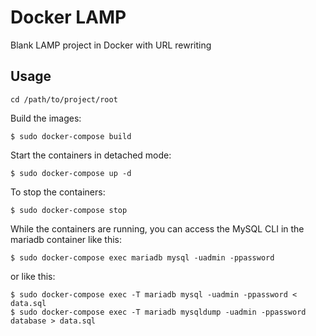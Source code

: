# Docker LAMP

Blank LAMP project in Docker with URL rewriting

## Usage

```
cd /path/to/project/root
```

Build the images:
```
$ sudo docker-compose build
```

Start the containers in detached mode:
```
$ sudo docker-compose up -d
```

To stop the containers:
```
$ sudo docker-compose stop
```

While the containers are running, you can access the MySQL CLI in the mariadb container like this:
```
$ sudo docker-compose exec mariadb mysql -uadmin -ppassword
```

or like this:
```
$ sudo docker-compose exec -T mariadb mysql -uadmin -ppassword < data.sql
$ sudo docker-compose exec -T mariadb mysqldump -uadmin -ppassword database > data.sql
```
